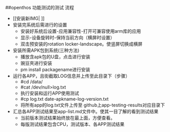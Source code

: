 ##openthos 功能测试的测试 流程

* [[安装新IMG| ]]
* 安装完系统后需进行的设置
  * 安装好系统后设置-应用兼容性-打开可兼容使用arm库的应用 
  * 显示-设备旋转时-保持当前方向（横屏时设置）
  * 双击预安装的rotation locker-landscape。使竖屏切换成横屏
* 安装所需APK包到系统(三种方法)
  * 播放含apk包的U盘，点击进行安装
  * 豌豆夾进行安装
  * pm install packagename进行安装
* 运行各APP，且街截取LOG信息并上传至此目录下（步骤）
  * #cd /data/
  * #cat /dev/null>log.txt
  * 执行安装和运行APP使用测试 
  * #cp log.txt date-apkname-log-version.txt
  * 将所有app的log.txt文件上传至 github上app-testing-results对应目录下
* 汇总各APP测试结果至app-list.md文件中。使其一目了解的看到测试结果
  * 当前版本测试结果始终放在最上面，方便查看。
  * 每版测试结果包含CPU，测试版本、各APP测试结果


